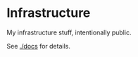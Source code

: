 # Infrastructure

My infrastructure stuff, intentionally public.

See [./docs](./docs) for details.
